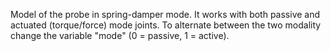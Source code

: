 Model of the probe in spring-damper mode.
It works with both passive and actuated (torque/force) mode joints. To alternate between the two modality change the variable "mode" (0 = passive, 1 = active).
